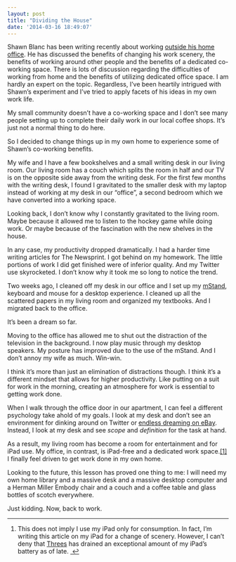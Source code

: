 ```yaml
---
layout: post
title: "Dividing the House"
date: '2014-03-16 18:49:07'
---
```


<p>Shawn Blanc has been writing recently about working <a href="https://dayone.me/9dz30">outside his home office</a>. He has discussed the benefits of changing his work scenery, the benefits of working around other people and the benefits of a dedicated co-working space. There is lots of discussion regarding the difficulties of working from home and the benefits of utilizing dedicated office space. I am hardly an expert on the topic. Regardless, I&#8217;ve been heartily intrigued with Shawn&#8217;s experiment and I&#8217;ve tried to apply facets of his ideas in my own work life. </p>

<p>My small community doesn&#8217;t have a co-working space and I don&#8217;t see many people setting up to complete their daily work in our local coffee shops. It&#8217;s just not a normal thing to do here.</p>

<p>So I decided to change things up in my own home to experience some of Shawn&#8217;s co-working benefits. </p>

<p>My wife and I have a few bookshelves and a small writing desk in our living room. Our living room has a couch which splits the room in half and our TV is on the opposite side away from the writing desk. For the first few months with the writing desk, I found I gravitated to the smaller desk with my laptop instead of working at my desk in our &#8220;office&#8221;, a second bedroom which we have converted into a working space. </p>

<p>Looking back, I don&#8217;t know why I constantly gravitated to the living room. Maybe because it allowed me to listen to the hockey game while doing work. Or maybe because of the fascination with the new shelves in the house. </p>

<p>In any case, my productivity dropped dramatically. I had a harder time writing articles for The Newsprint. I got behind on my homework. The little portions of work I did get finished were of inferior quality. And my Twitter use skyrocketed. I don&#8217;t know why it took me so long to notice the trend.</p>

<p>Two weeks ago, I cleaned off my desk in our office and I set up my <a href="https://www.raindesigninc.com/mstand.html">mStand</a>, keyboard and mouse for a desktop experience. I cleaned up all the scattered papers in my living room and organized my textbooks. And I migrated back to the office.</p>

<p>It&#8217;s been a dream so far.</p>

<p>Moving to the office has allowed me to shut out the distraction of the television in the background. I now play music through my desktop speakers. My posture has improved due to the use of the mStand. And I don&#8217;t annoy my wife as much. Win-win.</p>

<p>I think it&#8217;s more than just an elimination of distractions though. I think it&#8217;s a different mindset that allows for higher productivity. Like putting on a suit for work in the morning, creating an atmosphere for work is essential to getting work done.</p>

<p>When I walk through the office door in our apartment, I can feel a different psychology take ahold of my goals. I look at my desk and don&#8217;t see an environment for dinking around on Twitter or <a href="http://www.ebay.ca/itm/161237098804?ssPageName=STRK:MEWAX:IT&amp;_trksid=p3984.m1423.l2649">endless dreaming on eBay</a>. Instead, I look at my desk and see <em>scope</em> and <em>definition</em> for the task at hand.</p>

<p>As a result, my living room has become a room for entertainment and for iPad use. My office, in contrast, is iPad-free and a dedicated work space.<a href="#fn:1" id="fnref:1" title="see footnote" class="footnote">[1]</a> I finally feel driven to get work done in my own home.</p>

<p>Looking to the future, this lesson has proved one thing to me: I will need my own home library and a massive desk and a massive desktop computer and a Herman Miller Embody chair and a couch and a coffee table and glass bottles of scotch everywhere. </p>

<p>Just kidding. Now, back to work.</p>

<div class="footnotes">
<hr />
<ol>

<li id="fn:1">
<p>This does not imply I use my iPad only for consumption. In fact, I&#8217;m writing this article on my iPad for a change of scenery. However, I can&#8217;t deny that <a href="http://asherv.com/threes/">Threes</a> has drained an exceptional amount of my iPad&#8217;s battery as of late. <a href="#fnref:1" title="return to article" class="reversefootnote">&#160;&#8617;</a></p>
</li>

</ol>
</div>